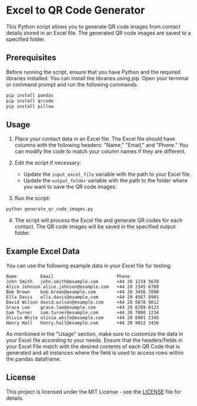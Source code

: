 # Excel to QR Code Generator

This Python script allows you to generate QR code images from contact details stored in an Excel file. The generated QR code images are saved to a specified folder.

## Prerequisites

Before running the script, ensure that you have Python and the required libraries installed. You can install the libraries using pip. Open your terminal or command prompt and run the following commands:

```bash
pip install pandas
pip install qrcode
pip install pillow
```

## Usage

1. Place your contact data in an Excel file. The Excel file should have columns with the following headers: "Name," "Email," and "Phone." You can modify the code to match your column names if they are different.

2. Edit the script if necessary:
   - Update the `input_excel_file` variable with the path to your Excel file.
   - Update the `output_folder` variable with the path to the folder where you want to save the QR code images.

3. Run the script:

```bash
python generate_qr_code_images.py
```

4. The script will process the Excel file and generate QR codes for each contact. The QR code images will be saved in the specified output folder.

## Example Excel Data

You can use the following example data in your Excel file for testing:

```
Name         Email                        Phone
John Smith   john.smith@example.com       +44 20 1234 5678
Alice Johnson alice.johnson@example.com   +44 20 2345 6789
Bob Brown    bob.brown@example.com        +44 20 3456 7890
Ella Davis   ella.davis@example.com       +44 20 4567 8901
David Wilson david.wilson@example.com     +44 20 5678 9012
Grace Lee    grace.lee@example.com        +44 20 6789 0123
Sam Turner   sam.turner@example.com       +44 20 7890 1234
Olivia White olivia.white@example.com     +44 20 8901 2345
Henry Hall   henry.hall@example.com       +44 20 9012 3456
```

As mentioned in the "Usage" section, make sure to customize the data in your Excel file according to your needs. Ensure that the headers/fields in your Excel File match with the desired contents of each QR Code that is generated and all instances where the field is used to access rows within the pandas dataframe.

## License

This project is licensed under the MIT License - see the [LICENSE](LICENSE) file for details.
